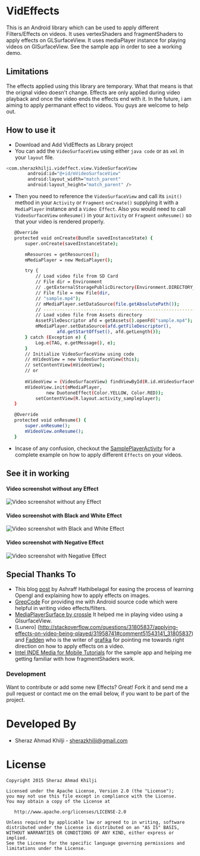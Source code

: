 # VidEffects
This is an Android library which can be used to apply different Filters/Effects on videos. It uses vertexShaders and fragmentShaders to apply effects on GLSurfaceView. It uses mediaPlayer instance for playing videos on GlSurfaceView. See the sample app in order to see a working demo.

## Limitations

The effects applied using this library are temporary. What that means is that the orignal video doesn't change. Effects are only applied during video playback and once the video ends the effects end with it. In the future, i am aiming to apply permanant effect to videos. You guys are welcome to help out.

## How to use it

- Download and Add VidEffects as Library project
- You can add the `VideoSurfaceView` using either `java code` or as `xml` in your `layout` file.
```sh
<com.sherazkhilji.videffect.view.VideoSurfaceView
        android:id="@+id/mVideoSurfaceView"
        android:layout_width="match_parent"
        android:layout_height="match_parent" />
```
- Then you need to reference the `VideoSurfaceView` and call its `init()` method in your `Activity` or `Fragment` `onCreate()` supplying it with a `MediaPlayer` instance and a `Video Effect`. Also you would need to call `VideoSurfaceView` `onResume()` in your `Activity` or `Fragment`  `onResume()` so that your video is rendered properly.

 ```sh
 	@Override
	protected void onCreate(Bundle savedInstanceState) {
		super.onCreate(savedInstanceState);

		mResources = getResources();
		mMediaPlayer = new MediaPlayer();

		try {
			// Load video file from SD Card
			// File dir = Environment
			// .getExternalStoragePublicDirectory(Environment.DIRECTORY_DOWNLOADS);
			// File file = new File(dir,
			// "sample.mp4");
			// mMediaPlayer.setDataSource(file.getAbsolutePath());
			// -----------------------------------------------------------------------
			// Load video file from Assets directory
			AssetFileDescriptor afd = getAssets().openFd("sample.mp4");
			mMediaPlayer.setDataSource(afd.getFileDescriptor(),
					afd.getStartOffset(), afd.getLength());
		} catch (Exception e) {
			Log.e(TAG, e.getMessage(), e);
		}
		// Initialize VideoSurfaceView using code
		// mVideoView = new VideoSurfaceView(this);
		// setContentView(mVideoView);
		// or
	
		mVideoView = (VideoSurfaceView) findViewById(R.id.mVideoSurfaceView);
		mVideoView.init(mMediaPlayer,
				new DuotoneEffect(Color.YELLOW, Color.RED));
	        setContentView(R.layout.activity_sampleplayer);
	}

	@Override
	protected void onResume() {
		super.onResume();
		mVideoView.onResume();
	}
 ```


- Incase of any confusion, checkout the [SamplePlayerActivity](https://github.com/krazykira/VidEffects/blob/master/Vid%20Effects%20Library/src/com/sherazkhilji/videffect/sample/SamplePlayerActivity.java) for a complete example on how to apply different `Effects` on your videos.

## See it in working

#### Video screenshot without any Effect
![Video screenshot without any Effect](https://cloud.githubusercontent.com/assets/2201511/9244232/ded8b760-41b2-11e5-9e4b-54d7c0b9cfca.png)

#### Video screenshot with Black and White Effect
![Video screenshot with Black and White Effect](https://cloud.githubusercontent.com/assets/2201511/9244235/e75ab7a8-41b2-11e5-90b7-33d944d1d6c8.png)

#### Video screenshot with Negative Effect
![Video screenshot with Negative Effect](https://cloud.githubusercontent.com/assets/2201511/9244236/ea09d344-41b2-11e5-9e71-f04601fd61e9.png)

## Special Thanks To

* This blog [post](http://code.tutsplus.com/tutorials/how-to-use-android-media-effects-with-opengl-es--cms-23650) by Ashraff Hathibelagal for easing the process of learning Opengl and explaining how to apply effects on images.
* [GrepCode](http://grepcode.com/file/repository.grepcode.com/java/ext/com.google.android/android/5.0.1_r1/android/filterpacks/imageproc/package-info.java) For providing me with Android source code which were helpful in writing video effects/filters.
* [MediaPlayerSurface by crossle](https://github.com/crossle/MediaPlayerSurface) It helped me in playing video using a GlsurfaceView.
* [Lunero] (http://stackoverflow.com/questions/31805837/applying-effects-on-video-being-played/31958741#comment51543141_31805837) and [Fadden](http://stackoverflow.com/questions/31805837/applying-effects-on-video-being-played/31958741#comment51571387_31805837) who is the writer of [grafika](https://github.com/google/grafika) for pointing me towards right direction on how to apply effects on a video.
* [Intel INDE Media for Mobile Tutorials](https://software.intel.com/en-us/articles/intel-inde-media-pack-for-android-tutorials-building-samples) for the sample app and helping me getting familiar with how fragmentShaders work.
 

### Development

Want to contribute or add some new Effects? Great! Fork it and send me a pull request or contact me on the email below, if you want to be part of the project.


Developed By
============

* Sheraz Ahmad Khilji - <sherazkhilji@gmail.com>


License
=======

    Copyright 2015 Sheraz Ahmad Khilji

    Licensed under the Apache License, Version 2.0 (the "License");
    you may not use this file except in compliance with the License.
    You may obtain a copy of the License at

       http://www.apache.org/licenses/LICENSE-2.0

    Unless required by applicable law or agreed to in writing, software
    distributed under the License is distributed on an "AS IS" BASIS,
    WITHOUT WARRANTIES OR CONDITIONS OF ANY KIND, either express or implied.
    See the License for the specific language governing permissions and
    limitations under the License.
